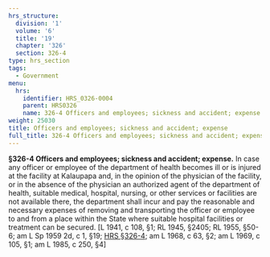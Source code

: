 ```yaml
---
hrs_structure:
  division: '1'
  volume: '6'
  title: '19'
  chapter: '326'
  section: 326-4
type: hrs_section
tags:
  - Government
menu:
  hrs:
    identifier: HRS_0326-0004
    parent: HRS0326
    name: 326-4 Officers and employees; sickness and accident; expense
weight: 25030
title: Officers and employees; sickness and accident; expense
full_title: 326-4 Officers and employees; sickness and accident; expense
---
```

**§326-4 Officers and employees; sickness and accident; expense.** In case any officer or employee of the department of health becomes ill or is injured at the facility at Kalaupapa and, in the opinion of the physician of the facility, or in the absence of the physician an authorized agent of the department of health, suitable medical, hospital, nursing, or other services or facilities are not available there, the department shall incur and pay the reasonable and necessary expenses of removing and transporting the officer or employee to and from a place within the State where suitable hospital facilities or treatment can be secured. [L 1941, c 108, §1; RL 1945, §2405; RL 1955, §50-6; am L Sp 1959 2d, c 1, §19; [HRS §326-4](/title-19/chapter-326/section-326-4/); am L 1968, c 63, §2; am L 1969, c 105, §1; am L 1985, c 250, §4]